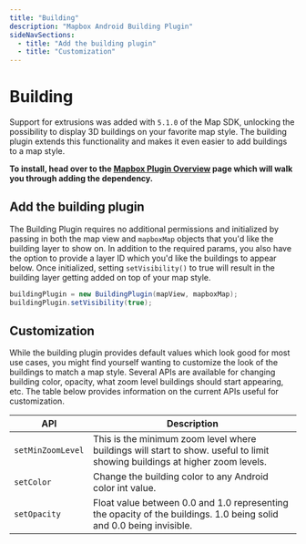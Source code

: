 ```yaml
---
title: "Building"
description: "Mapbox Android Building Plugin"
sideNavSections:
  - title: "Add the building plugin"
  - title: "Customization"
---
```


# Building

Support for extrusions was added with `5.1.0` of the Map SDK, unlocking the possibility to display 3D buildings on your favorite map style. The building plugin extends this functionality and makes it even easier to add buildings to a map style. 

**To install, head over to the [Mapbox Plugin Overview](/android-docs/plugins/overview/) page which will walk you through adding the dependency.**

## Add the building plugin

The Building Plugin requires no additional permissions and initialized by passing in both the map view and `mapboxMap` objects that you'd like the building layer to show on. In addition to the required params, you also have the option to provide a layer ID which you'd like the buildings to appear below. Once initialized, setting `setVisibility()` to true will result in the building layer getting added on top of your map style.

```java
buildingPlugin = new BuildingPlugin(mapView, mapboxMap);
buildingPlugin.setVisibility(true);
```

## Customization

While the building plugin provides default values which look good for most use cases, you might find yourself wanting to customize the look of the buildings to match a map style. Several APIs are available for changing building color, opacity, what zoom level buildings should start appearing, etc. The table below provides information on the current APIs useful for customization.

| API | Description |
| --- | --- |
| `setMinZoomLevel` | This is the minimum zoom level where buildings will start to show. useful to limit showing buildings at higher zoom levels. |
| `setColor` | Change the building color to any Android color int value. |
| `setOpacity` | Float value between 0.0 and 1.0 representing the opacity of the buildings. 1.0 being solid and 0.0 being invisible. |

<!-- #### Light -->
